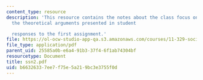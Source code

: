```yaml
---
content_type: resource
description: 'This resource contains the notes about the class focus on developing
  the theoretical arguments presented in student

  responses to the first assignment.'
file: https://ol-ocw-studio-app-qa.s3.amazonaws.com/courses/11-329-social-theory-and-the-city-fall-2005/b66326337ee7f75e5a219bc3e3755f0d_ssn2.pdf
file_type: application/pdf
parent_uid: 25585a0b-e6a4-91b3-37f4-6f1ab74304bf
resourcetype: Document
title: ssn2.pdf
uid: b6632633-7ee7-f75e-5a21-9bc3e3755f0d
---
```

